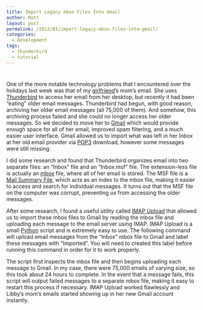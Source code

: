 ```yaml
---
title: Import Legacy mbox Files Into Gmail
author: Matt
layout: post
permalink: /2012/01/import-legacy-mbox-files-into-gmail/
categories:
  - Development
tags:
  - thunderbird
  - tutorial
---
```

# 

One of the more notable technology problems that I encountered over the holidays last week was that of my [girlfriend][1]’s mom’s email. She uses [Thunderbird][2] to access her email from her desktop, but recently it had been “eating” older email messages. Thunderbird had begun, with good reason, archiving her older email messages (all 75,000 of them). And somehow, this archiving process failed and she could no longer access her older messages. So we decided to move her to [Gmail][3] which would provide enough space for all of her email, improved spam filtering, and a much easier user interface. Gmail allowed us to import what was left in her Inbox at her old email provider via [POP3][4] download, however some messages were still missing.

 [1]: http://elizabethpuccinelli.com/
 [2]: http://www.mozilla.org/en-US/thunderbird/
 [3]: https://gmail.com
 [4]: http://en.wikipedia.org/wiki/Post_Office_Protocol

I did some research and found that Thunderbird organizes email into two separate files: an “Inbox” file and an “Inbox.msf” file. The extension-less file is actually an [mbox][5] file, where all of her email is stored. The MSF file is a [Mail Summary File][6], which acts as an index to the mbox file, making it easier to access and search for individual messages. It turns out that the MSF file on the computer was corrupt, preventing us from accessing the older messages.

 [5]: http://en.wikipedia.org/wiki/Mbox
 [6]: http://en.wikipedia.org/wiki/Mork_(file_format)

After some research, I found a useful utility called [IMAP Upload][7] that allowed us to import these mbox files to Gmail by reading the mbox file and uploading each message to the email server using IMAP. IMAP Upload is a small [Python][8] script and is extremely easy to use. The following command will upload email messages from the “Inbox” mbox file to Gmail and label these messages with “Imported”. You will need to created this label before running this command in order for it to work properly.

 [7]: http://imap-upload.sourceforge.net/
 [8]: http://python.org/



The script first inspects the mbox file and then begins uploading each message to Gmail. In my case, there were 75,000 emails of varying size, so this took about 24 hours to complete. In the event that a message fails, this script will output failed messages to a separate mbox file, making it easy to restart this process if necessary. IMAP Upload worked flawlessly and Libby’s mom’s emails started showing up in her new Gmail account instantly.